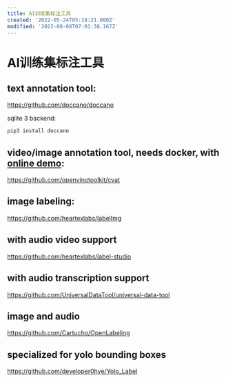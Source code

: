 ```yaml
---
title: AI训练集标注工具
created: '2022-05-24T05:18:21.000Z'
modified: '2022-08-08T07:01:38.167Z'
---
```


# AI训练集标注工具

## text annotation tool:
https://github.com/doccano/doccano

sqlite 3 backend:
```bash
pip3 install doccano
```

## video/image annotation tool, needs docker, with [online demo](https://cvat.org):
https://github.com/openvinotoolkit/cvat

## image labeling:
https://github.com/heartexlabs/labelImg

## with audio video support
https://github.com/heartexlabs/label-studio

## with audio transcription support
https://github.com/UniversalDataTool/universal-data-tool

## image and audio
https://github.com/Cartucho/OpenLabeling

## specialized for yolo bounding boxes
https://github.com/developer0hye/Yolo_Label
